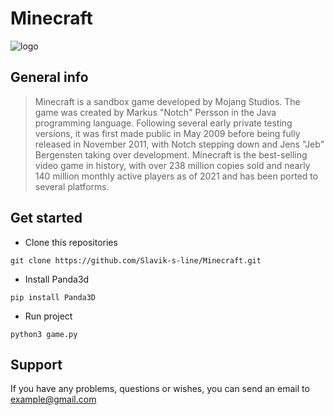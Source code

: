 # Minecraft

![logo](https://upload.wikimedia.org/wikipedia/uk/thumb/3/32/Minecraft_logo.svg/2560px-Minecraft_logo.svg.png)

## General info
> Minecraft is a sandbox game developed by Mojang Studios. The game was created by Markus "Notch" Persson in the Java programming language. Following several early private testing versions, it was first made public in May 2009 before being fully released in November 2011, with Notch stepping down and Jens "Jeb" Bergensten taking over development. Minecraft is the best-selling video game in history, with over 238 million copies sold and nearly 140 million monthly active players as of 2021 and has been ported to several platforms.

## Get started
- Clone this repositories
```
git clone https://github.com/Slavik-s-line/Minecraft.git
```
- Install Panda3d
```
pip install Panda3D
```
- Run project
```
python3 game.py
```

## Support
If you have any problems, questions or wishes, you can send an email to example@gmail.com
